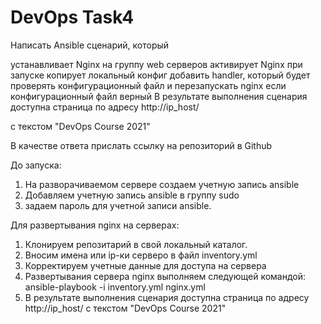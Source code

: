 # DevOps Task4
Написать Ansible сценарий, который

устанавливает Nginx на группу web серверов
активирует Nginx при запуске
копирует локальный конфиг
добавить handler, который будет проверять конфигурационный файл и перезапускать nginx если конфигурационный файл верный
В результате выполнения сценария доступна страница по адресу http://ip_host/

с текстом "DevOps Course 2021"

В качестве ответа прислать ссылку на репозиторий в Github

До запуска:
1. На разворачиваемом сервере создаем учетную запись ansible
2. Добавляем учетную запись ansible в группу sudo
3. задаем пароль для учетной записи ansible.

Для развертывания nginx на серверах:
1. Клонируем репозитарий в свой локальный каталог.
2. Вносим имена или ip-ки серверо в файл inventory.yml
3. Корректируем учетные данные для доступа на сервера 
4. Развертывания сервера nginx выполняем следующей командой: ansible-playbook -i inventory.yml nginx.yml
5. В результате выполнения сценария доступна страница по адресу http://ip_host/
с текстом "DevOps Course 2021"
